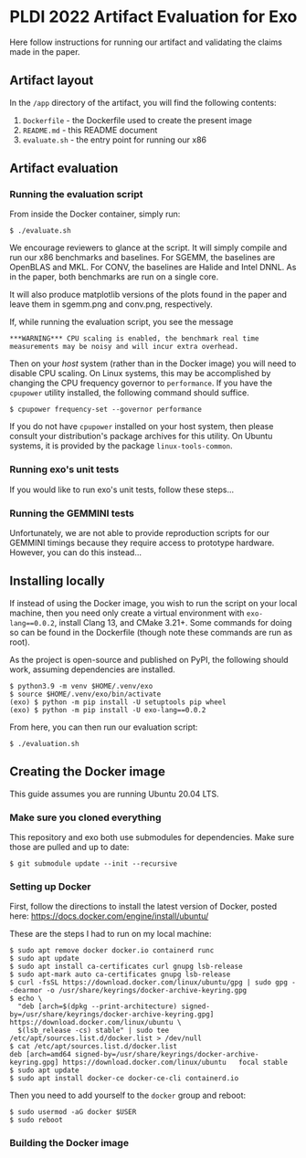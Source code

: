 # PLDI 2022 Artifact Evaluation for Exo

Here follow instructions for running our artifact and validating the claims made in the
paper.

## Artifact layout

In the `/app` directory of the artifact, you will find the following contents:

1. `Dockerfile` - the Dockerfile used to create the present image
2. `README.md` - this README document
3. `evaluate.sh` - the entry point for running our x86

## Artifact evaluation

### Running the evaluation script

From inside the Docker container, simply run:

```
$ ./evaluate.sh
```

We encourage reviewers to glance at the script. It will simply compile and run our x86
benchmarks and baselines. For SGEMM, the baselines are OpenBLAS and MKL. For CONV, the
baselines are Halide and Intel DNNL. As in the paper, both benchmarks are run on a
single core.

It will also produce matplotlib versions of the plots found in the paper and leave them
in sgemm.png and conv.png, respectively.

If, while running the evaluation script, you see the message

```
***WARNING*** CPU scaling is enabled, the benchmark real time measurements may be noisy and will incur extra overhead.
```

Then on your _host_ system (rather than in the Docker image) you will need to disable
CPU scaling. On Linux systems, this may be accomplished by changing the CPU frequency
governor to `performance`. If you have the `cpupower` utility installed, the following
command should suffice.

```
$ cpupower frequency-set --governor performance
```

If you do not have `cpupower` installed on your host system, then please consult your
distribution's package archives for this utility. On Ubuntu systems, it is provided by
the package `linux-tools-common`.

### Running exo's unit tests

If you would like to run exo's unit tests, follow these steps...

### Running the GEMMINI tests

Unfortunately, we are not able to provide reproduction scripts for our GEMMINI timings
because they require access to prototype hardware. However, you can do this instead...

## Installing locally

If instead of using the Docker image, you wish to run the script on your local machine,
then you need only create a virtual environment with `exo-lang==0.0.2`, install Clang
13, and CMake 3.21+. Some commands for doing so can be found in the Dockerfile (though
note these commands are run as root).

As the project is open-source and published on PyPI, the following should work, assuming
dependencies are installed.

```
$ python3.9 -m venv $HOME/.venv/exo
$ source $HOME/.venv/exo/bin/activate
(exo) $ python -m pip install -U setuptools pip wheel
(exo) $ python -m pip install -U exo-lang==0.0.2
```

From here, you can then run our evaluation script:

```
$ ./evaluation.sh
```

## Creating the Docker image

This guide assumes you are running Ubuntu 20.04 LTS.

### Make sure you cloned everything

This repository and exo both use submodules for dependencies. Make sure those are pulled
and up to date:

```
$ git submodule update --init --recursive
```

### Setting up Docker

First, follow the directions to install the latest version of Docker, posted
here: https://docs.docker.com/engine/install/ubuntu/

These are the steps I had to run on my local machine:

```
$ sudo apt remove docker docker.io containerd runc
$ sudo apt update
$ sudo apt install ca-certificates curl gnupg lsb-release
$ sudo apt-mark auto ca-certificates gnupg lsb-release
$ curl -fsSL https://download.docker.com/linux/ubuntu/gpg | sudo gpg --dearmor -o /usr/share/keyrings/docker-archive-keyring.gpg
$ echo \
  "deb [arch=$(dpkg --print-architecture) signed-by=/usr/share/keyrings/docker-archive-keyring.gpg] https://download.docker.com/linux/ubuntu \
  $(lsb_release -cs) stable" | sudo tee /etc/apt/sources.list.d/docker.list > /dev/null
$ cat /etc/apt/sources.list.d/docker.list
deb [arch=amd64 signed-by=/usr/share/keyrings/docker-archive-keyring.gpg] https://download.docker.com/linux/ubuntu   focal stable
$ sudo apt update
$ sudo apt install docker-ce docker-ce-cli containerd.io
```

Then you need to add yourself to the `docker` group and reboot:

```
$ sudo usermod -aG docker $USER
$ sudo reboot
```

### Building the Docker image
